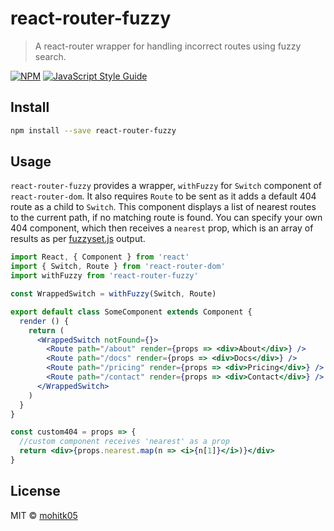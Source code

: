 # react-router-fuzzy

> A react-router wrapper for handling incorrect routes using fuzzy search.

[![NPM](https://img.shields.io/npm/v/react-router-fuzzy.svg)](https://www.npmjs.com/package/react-router-fuzzy) [![JavaScript Style Guide](https://img.shields.io/badge/code_style-standard-brightgreen.svg)](https://standardjs.com)

## Install

```bash
npm install --save react-router-fuzzy
```

## Usage
`react-router-fuzzy` provides a wrapper, `withFuzzy` for `Switch` component of `react-router-dom`. It also requires `Route` to be sent as it adds a default 404 route as a child to `Switch`. This component displays a list of nearest routes to the current path, if no matching route is found. You can specify your own 404 component, which then receives a `nearest` prop, which is an array of results as per [fuzzyset.js](https://glench.github.io/fuzzyset.js/) output.

```jsx
import React, { Component } from 'react'
import { Switch, Route } from 'react-router-dom'
import withFuzzy from 'react-router-fuzzy'

const WrappedSwitch = withFuzzy(Switch, Route)

export default class SomeComponent extends Component {
  render () {
    return (
      <WrappedSwitch notFound={}>
        <Route path="/about" render={props => <div>About</div>} />
        <Route path="/docs" render={props => <div>Docs</div>} />
        <Route path="/pricing" render={props => <div>Pricing</div>} />
        <Route path="/contact" render={props => <div>Contact</div>} />
      </WrappedSwitch>
    )
  }
}

const custom404 = props => {
  //custom component receives 'nearest' as a prop
  return <div>{props.nearest.map(n => <i>{n[1]}</i>)}</div>
}
```

## License

MIT © [mohitk05](https://github.com/mohitk05)
